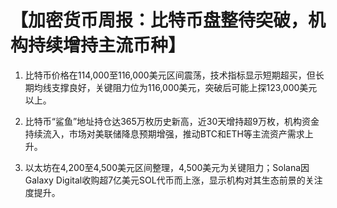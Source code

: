 # 【加密货币周报：比特币盘整待突破，机构持续增持主流币种】

1. 比特币价格在114,000至116,000美元区间震荡，技术指标显示短期超买，但长期均线支撑良好，关键阻力位为116,000美元，突破后可能上探123,000美元以上。

2. 比特币“鲨鱼”地址持仓达365万枚历史新高，近30天增持超9万枚，机构资金持续流入，市场对美联储降息预期增强，推动BTC和ETH等主流资产需求上升。

3. 以太坊在4,200至4,500美元区间整理，4,500美元为关键阻力；Solana因Galaxy Digital收购超7亿美元SOL代币而上涨，显示机构对其生态前景的关注度提升。